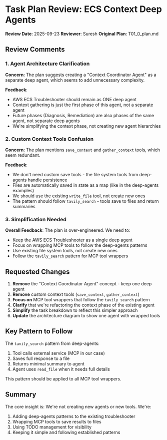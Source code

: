 # Task Plan Review: ECS Context Deep Agents

**Review Date**: 2025-09-23
**Reviewer**: Suresh
**Original Plan**: T01_0_plan.md

## Review Comments

### 1. Agent Architecture Clarification

**Concern**: The plan suggests creating a "Context Coordinator Agent" as a separate deep agent, which seems to add unnecessary complexity.

**Feedback**: 
- AWS ECS Troubleshooter should remain as ONE deep agent
- Context gathering is just the first phase of this agent, not a separate agent
- Future phases (Diagnosis, Remediation) are also phases of the same agent, not separate deep agents
- We're simplifying the context phase, not creating new agent hierarchies

### 2. Custom Context Tools Confusion

**Concern**: The plan mentions `save_context` and `gather_context` tools, which seem redundant.

**Feedback**:
- We don't need custom save tools - the file system tools from deep-agents handle persistence
- Files are automatically saved in state as a map (like in the deep-agents examples)
- We should use the existing `write_file` tool, not create new ones
- The pattern should follow `tavily_search` - tools save to files and return summaries

### 3. Simplification Needed

**Overall Feedback**: The plan is over-engineered. We need to:
- Keep the AWS ECS Troubleshooter as a single deep agent
- Focus on wrapping MCP tools to follow the deep-agents patterns
- Use existing file system tools, not create new ones
- Follow the `tavily_search` pattern for MCP tool wrappers

## Requested Changes

1. **Remove** the "Context Coordinator Agent" concept - keep one deep agent
2. **Remove** custom context tools (`save_context`, `gather_context`)
3. **Focus on** MCP tool wrappers that follow the `tavily_search` pattern
4. **Clarify** that we're refactoring the context phase of the existing agent
5. **Simplify** the task breakdown to reflect this simpler approach
6. **Update** the architecture diagram to show one agent with wrapped tools

## Key Pattern to Follow

The `tavily_search` pattern from deep-agents:
1. Tool calls external service (MCP in our case)
2. Saves full response to a file
3. Returns minimal summary to agent
4. Agent uses `read_file` when it needs full details

This pattern should be applied to all MCP tool wrappers.

## Summary

The core insight is: We're not creating new agents or new tools. We're:
1. Adding deep-agents patterns to the existing troubleshooter
2. Wrapping MCP tools to save results to files
3. Using TODO management for visibility
4. Keeping it simple and following established patterns

